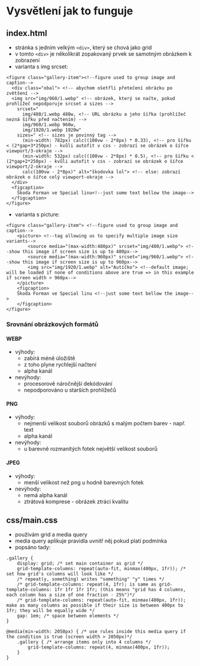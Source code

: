 # Vysvětlení jak to funguje
## index.html
- stránka s jedním velkým ```<div>```, který se chová jako grid
- v tomto ```<div>``` je několikrát zopakovaný prvek se samotným obrázkem k zobrazení
- varianta s img srcset:
```html=
<figure class="gallery-item"><!--figure used to group image and caption-->
  <div class="obal"> <!-- abychom ošetřli přetečení obrázku po zvětšení -->
  <img src="img/960/1.webp" <!-- obrázek, který se načte, pokud prohlížeč nepodporuje srcset a sizes -->
    srcset="
      img/480/1.webp 480w, <!-- URL obrázku a jeho šířka (prohlížeč nezná šířku před načtením) -->
      img/960/1.webp 960w,  
      img/1920/1.webp 1920w"
    sizes=" <!-- sizes je povinný tag -->
      (min-width: 782px) calc((100vw - 2*8px) * 0.33), <!-- pro šířku < (2*gap+3*250px) - kvůli autofit v css - zobrazí se obrázek o šířce viewport/3-okraje -->
      (min-width: 532px) calc((100vw - 2*8px) * 0.5), <!-- pro šířku < (2*gap+2*250px) - kvůli autofit v css - zobrazí se obrázek o šířce viewport/2-okraje -->
      calc(100vw - 2*8px)" alt="škodovka lol"> <!-- else: zobrazí obrázek o šířce celý viewport-okraje -->
  </div>
  <figcaption>
    Škoda Forman ve Special linu<!--just some text bellow the image-->
  </figcaption>
</figure>
```

- varianta s picture:
```html=
<figure class="gallery-item"> <!--figure used to group image and caption-->
    <picture> <!--tag allowing us to specify multiple image size variants-->
        <source media="(max-width:480px)" srcset="img/480/1.webp"> <!--show this image if screen size is up to 480px-->
        <source media="(max-width:960px)" srcset="img/960/1.webp"> <!--show this image if screen size is up to 960px-->
        <img src="img/1920/1.webp" alt="Autíčko"> <!--default image; will be loaded if none of conditions above are true => in this example if screen width > 960px-->
    </picture>
    <figcaption>
    Škoda Forman ve Special linu <!--just some text bellow the image-->
    </figcaption>
</figure>
```
### Srovnání obrázkových formátů
#### WEBP
- výhody:
    - zabírá méně úložiště
    - z toho plyne rychlejší načtení
    - alpha kanál
- nevýhody:
    - procesorově náročnější dekódování
    - nepodporováno u starších prohlížečů
#### PNG
- výhody:
    - nejmenší velikost souborů obrázků s malým počtem barev - např. text
    - alpha kanál
- nevýhody:
    - u barevně rozmanitých fotek největší velikost souborů
#### JPEG
- výhody:
    - menší velikost než png u hodně barevných fotek
- nevýhody:
    - nemá alpha kanál
    - ztrátová komprese - obrázek ztráci kvalitu
## css/main.css
- používám grid a media query
- media query aplikuje pravidla uvnitř něj pokud platí podmínka
- popsáno tady:
```css=
.gallery {
    display: grid; /* set main container as grid */
    grid-template-columns: repeat(auto-fit, minmax(400px, 1fr)); /* set how grid's columns will look like */
    /* repeat(y, something) writes "something" "y" times */
    /* grid-template-columns: repeat(4, 1fr); is same as grid-template-columns: 1fr 1fr 1fr 1fr; (this means "grid has 4 columns, each column has a size of one fraction - 25%")*/
    /* grid-template-columns: repeat(auto-fit, minmax(400px, 1fr));  make as many columns as possible if their size is between 400px to 1fr; they will be equally wide */
    gap: 1em; /* space between elements */
}

@media(min-width: 2050px) { /* use rules inside this media query if the condition is true (screen width > 2050px)*/
    .gallery { /* arrange items only into 4 columns */
        grid-template-columns: repeat(4, minmax(400px, 1fr)); 
    }
}
```